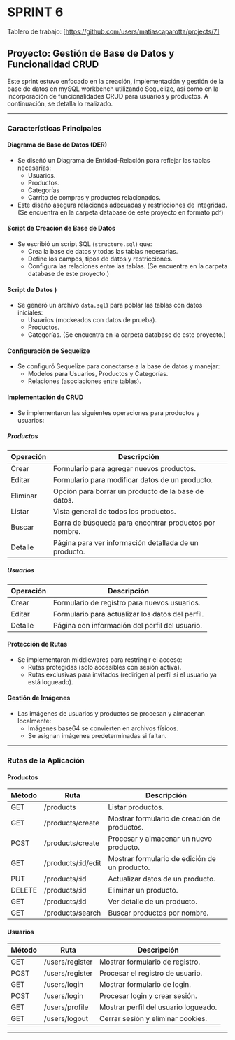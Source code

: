 # SPRINT 6

Tablero de trabajo: [https://github.com/users/matiascaparotta/projects/7]

## Proyecto: Gestión de Base de Datos y Funcionalidad CRUD

Este sprint estuvo enfocado en la creación, implementación y gestión de la base de datos en mySQL workbench utilizando Sequelize, así como en la incorporación de funcionalidades CRUD para usuarios y productos. A continuación, se detalla lo realizado.

---

### **Características Principales**

#### **Diagrama de Base de Datos (DER)**
- Se diseñó un Diagrama de Entidad-Relación para reflejar las tablas necesarias:
  - Usuarios.
  - Productos.
  - Categorías
  - Carrito de compras y productos relacionados.
- Este diseño asegura relaciones adecuadas y restricciones de integridad.
  (Se encuentra en la carpeta database de este proyecto en formato pdf)


#### **Script de Creación de Base de Datos**
- Se escribió un script SQL (`structure.sql`) que:
  - Crea la base de datos y todas las tablas necesarias.
  - Define los campos, tipos de datos y restricciones.
  - Configura las relaciones entre las tablas.
(Se encuentra en la carpeta database de este proyecto.)


#### **Script de Datos )**
- Se generó un archivo `data.sql`) para poblar las tablas con datos iniciales:
  - Usuarios (mockeados con datos de prueba).
  - Productos.
  - Categorías.
(Se encuentra en la carpeta database de este proyecto.)


#### **Configuración de Sequelize**
- Se configuró Sequelize para conectarse a la base de datos y manejar:
  - Modelos para Usuarios, Productos y Categorías.
  - Relaciones (asociaciones entre tablas).
   

#### **Implementación de CRUD**
- Se implementaron las siguientes operaciones para productos y usuarios:

##### **Productos**
| Operación | Descripción |
|-----------|-------------|
| Crear     | Formulario para agregar nuevos productos. |
| Editar    | Formulario para modificar datos de un producto. |
| Eliminar  | Opción para borrar un producto de la base de datos. |
| Listar    | Vista general de todos los productos. |
| Buscar    | Barra de búsqueda para encontrar productos por nombre. |
| Detalle   | Página para ver información detallada de un producto. |

##### **Usuarios**
| Operación | Descripción |
|-----------|-------------|
| Crear     | Formulario de registro para nuevos usuarios. |
| Editar    | Formulario para actualizar los datos del perfil. |
| Detalle   | Página con información del perfil del usuario. |

#### **Protección de Rutas**
- Se implementaron middlewares para restringir el acceso:
  - Rutas protegidas (solo accesibles con sesión activa).
  - Rutas exclusivas para invitados (redirigen al perfil si el usuario ya está logueado).

#### **Gestión de Imágenes**
- Las imágenes de usuarios y productos se procesan y almacenan localmente:
  - Imágenes base64 se convierten en archivos físicos.
  - Se asignan imágenes predeterminadas si faltan.

---

### **Rutas de la Aplicación**

#### **Productos**
| Método | Ruta                 | Descripción |
|--------|----------------------|-------------|
| GET    | /products            | Listar productos. |
| GET    | /products/create     | Mostrar formulario de creación de productos. |
| POST   | /products/create     | Procesar y almacenar un nuevo producto. |
| GET    | /products/:id/edit   | Mostrar formulario de edición de un producto. |
| PUT    | /products/:id        | Actualizar datos de un producto. |
| DELETE | /products/:id        | Eliminar un producto. |
| GET    | /products/:id        | Ver detalle de un producto. |
| GET    | /products/search     | Buscar productos por nombre. |

#### **Usuarios**
| Método | Ruta                 | Descripción |
|--------|----------------------|-------------|
| GET    | /users/register      | Mostrar formulario de registro. |
| POST   | /users/register      | Procesar el registro de usuario. |
| GET    | /users/login         | Mostrar formulario de login. |
| POST   | /users/login         | Procesar login y crear sesión. |
| GET    | /users/profile       | Mostrar perfil del usuario logueado. |
| GET    | /users/logout        | Cerrar sesión y eliminar cookies. |

---


